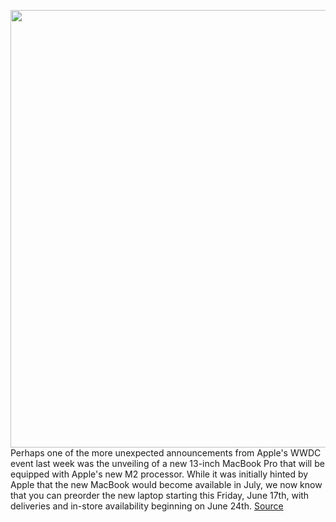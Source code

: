 <img src='https://cdn.vox-cdn.com/thumbor/ty32qLoXw6wSujWoOS4fHm0akcA=/0x0:1960x1306/1200x800/filters:focal(824x497:1136x809)/cdn.vox-cdn.com/uploads/chorus_image/image/70979622/Apple_MacBook_Pro_M2_13_availability_June_2022_hero.0.jpg' width='700px' /><br/>
Perhaps one of the more unexpected announcements from Apple's WWDC event last week was the unveiling of a new 13-inch MacBook Pro that will be equipped with Apple's new M2 processor. While it was initially hinted by Apple that the new MacBook would become available in July, we now know that you can preorder the new laptop starting this Friday, June 17th, with deliveries and in-store availability beginning on June 24th.
<a href='https://www.theverge.com/23167620/apple-m2-macbook-pro-2022-preorder-buy-price-release-date'> Source <a/>